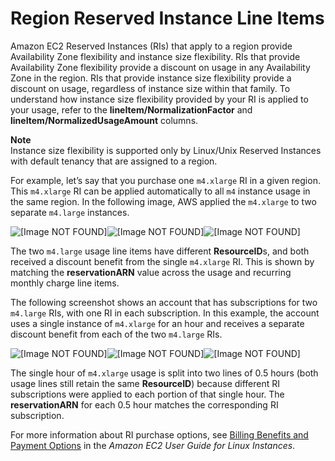 # Region Reserved Instance Line Items<a name="region-reserved-instances"></a>

Amazon EC2 Reserved Instances \(RIs\) that apply to a region provide Availability Zone flexibility and instance size flexibility\. RIs that provide Availability Zone flexibility provide a discount on usage in any Availability Zone in the region\. RIs that provide instance size flexibility provide a discount on usage, regardless of instance size within that family\. To understand how instance size flexibility provided by your RI is applied to your usage, refer to the **lineItem/NormalizationFactor** and **lineItem/NormalizedUsageAmount** columns\.

**Note**  
Instance size flexibility is supported only by Linux/Unix Reserved Instances with default tenancy that are assigned to a region\. 

For example, let’s say that you purchase one `m4.xlarge` RI in a given region\. This `m4.xlarge` RI can be applied automatically to all `m4` instance usage in the same region\. In the following image, AWS applied the `m4.xlarge` to two separate `m4.large` instances\.

![\[Image NOT FOUND\]](http://docs.aws.amazon.com/awsaccountbilling/latest/aboutv2/)![\[Image NOT FOUND\]](http://docs.aws.amazon.com/awsaccountbilling/latest/aboutv2/)![\[Image NOT FOUND\]](http://docs.aws.amazon.com/awsaccountbilling/latest/aboutv2/)

The two `m4.large` usage line items have different **ResourceID**s, and both received a discount benefit from the single `m4.xlarge` RI\. This is shown by matching the **reservationARN** value across the usage and recurring monthly charge line items\.

The following screenshot shows an account that has subscriptions for two `m4.large` RIs, with one RI in each subscription\. In this example, the account uses a single instance of `m4.xlarge` for an hour and receives a separate discount benefit from each of the two `m4.large` RIs\. 

![\[Image NOT FOUND\]](http://docs.aws.amazon.com/awsaccountbilling/latest/aboutv2/)![\[Image NOT FOUND\]](http://docs.aws.amazon.com/awsaccountbilling/latest/aboutv2/)![\[Image NOT FOUND\]](http://docs.aws.amazon.com/awsaccountbilling/latest/aboutv2/)

The single hour of `m4.xlarge` usage is split into two lines of 0\.5 hours \(both usage lines still retain the same **ResourceID**\) because different RI subscriptions were applied to each portion of that single hour\. The **reservationARN** for each 0\.5 hour matches the corresponding RI subscription\.

For more information about RI purchase options, see [ Billing Benefits and Payment Options](http://docs.aws.amazon.com/AWSEC2/latest/UserGuide/concepts-reserved-instances-application.html#reserved-instances-payment-options) in the *Amazon EC2 User Guide for Linux Instances*\.